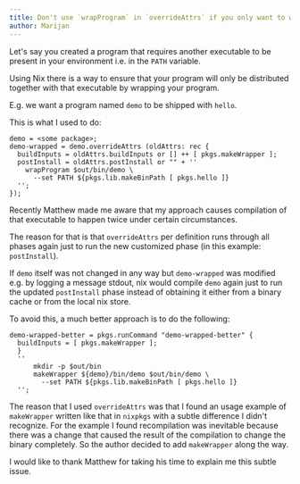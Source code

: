 ```yaml
---
title: Don't use `wrapProgram` in `overrideAttrs` if you only want to wrap an executable
author: Marijan
---
```

Let's say you created a program that requires another executable to be present in your environment i.e. in the `PATH` variable.

Using Nix there is a way to ensure that your program will only be distributed together with that executable by wrapping your program.

E.g. we want a program named `demo` to be shipped with `hello`.

This is what I used to do:
```
demo = <some package>;
demo-wrapped = demo.overrideAttrs (oldAttrs: rec {
  buildInputs = oldAttrs.buildInputs or [] ++ [ pkgs.makeWrapper ];
  postInstall = oldAttrs.postInstall or "" + ''
    wrapProgram $out/bin/demo \
      --set PATH ${pkgs.lib.makeBinPath [ pkgs.hello ]}
  '';
});
```
Recently Matthew made me aware that my approach causes compilation of that executable to happen twice under certain circumstances.

The reason for that is that `overrideAttrs` per definition runs through all phases again just to run the new customized phase (in this example: `postInstall`).

If `demo` itself was not changed in any way but `demo-wrapped` was modified e.g. by logging a message stdout, nix would compile `demo` again just to run the updated `postInstall` phase instead of obtaining it either from a binary cache or from the local nix store.

To avoid this, a much better approach is to do the following:
```
demo-wrapped-better = pkgs.runCommand "demo-wrapped-better" {
  buildInputs = [ pkgs.makeWrapper ];
  }
  ''
      mkdir -p $out/bin
      makeWrapper ${demo}/bin/demo $out/bin/demo \
        --set PATH ${pkgs.lib.makeBinPath [ pkgs.hello ]}
  '';
```

The reason that I used `overrideAttrs` was that I found an usage example of `makeWrapper` written like that in `nixpkgs` with a subtle difference I didn't recognize. For the example I found recompilation was inevitable because there was a change that caused the result of the compilation to change the binary completely. So the author decided to add `makeWrapper` along the way.

I would like to thank Matthew for taking his time to explain me this subtle issue.
